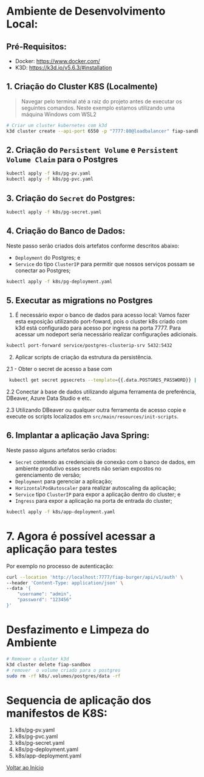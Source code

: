 # Ambiente de Desenvolvimento Local:

## Pré-Requisitos:

- Docker: https://www.docker.com/
- K3D: https://k3d.io/v5.6.3/#installation

## 1. Criação do Cluster K8S (Localmente)

> Navegar pelo terminal até a raiz do projeto antes de executar os seguintes comandos. Neste exemplo estamos utilizando uma máquina Windows com WSL2

```bash
# Criar um cluster kubernetes com k3d
k3d cluster create --api-port 6550 -p "7777:80@loadbalancer" fiap-sandbox --agents 2 --volume $(pwd)/k8s/.volumes:/var/lib/rancher/k3s/storage@all
```

## 2. Criação do `Persistent Volume` e `Persistent Volume Claim` para o Postgres

```bash
kubectl apply -f k8s/pg-pv.yaml
kubectl apply -f k8s/pg-pvc.yaml
```

## 3. Criação do `Secret` do Postgres:

```bash
kubectl apply -f k8s/pg-secret.yaml
```

## 4. Criação do Banco de Dados:

Neste passo serão criados dois artefatos conforme descritos abaixo:

- `Deployment` do Postgres; e
- `Service` do tipo `ClusterIP` para permitir que nossos serviços possam se conectar ao Postgres;

```bash
kubectl apply -f k8s/pg-deployment.yaml
```

## 5. Executar as migrations no Postgres

1. É necessário expor o banco de dados para acesso local:
   Vamos fazer esta exposição utilizando port-foward, pois o cluster k8s criado com k3d está configurado para acesso por ingress na porta 7777. Para acessar um nodeport seria necessário realizar configurações adicionais.

```bash
kubectl port-forward service/postgres-clusterip-srv 5432:5432
```

2. Aplicar scripts de criação da estrutura da persistência.

2.1 - Obter o secret de acesso a base com

```bash
 kubectl get secret pgsecrets --template={{.data.POSTGRES_PASSWORD}} | base64 -d
```

2.2 Conectar à base de dados utilizando alguma ferramenta de preferência, DBeaver, Azure Data Studio e etc.

2.3 Utilizando DBeaver ou qualquer outra ferramenta de acesso copie e execute os scripts localizados em `src/main/resources/init-scripts`.

## 6. Implantar a aplicação Java Spring:

Neste passo alguns artefatos serão criados:

- `Secret` contendo as credenciais de conexão com o banco de dados, em ambiente produtivo esses secrets não seriam expostos no gerenciamento de versão;
- `Deployment` para gerenciar a aplicação;
- `HorizontalPodAutoscaler` para realizar autoscaling da aplicação;
- `Service` tipo `ClusterIP` para expor a aplicação dentro do cluster; e
- `Ingress` para expor a aplicação na porta de entrada do cluster;

```bash
kubectl apply -f k8s/app-deployment.yaml
```

# 7. Agora é possível acessar a aplicação para testes

Por exemplo no processo de autenticação:

```bash
curl --location 'http://localhost:7777/fiap-burger/api/v1/auth' \
--header 'Content-Type: application/json' \
--data '{
    "username": "admin",
    "password": "123456"
}'
```

# Desfazimento e Limpeza do Ambiente

```bash
# Remover o cluster k3d
k3d cluster delete fiap-sandbox
# remover  o volume criado para o postgres
sudo rm -rf k8s/.volumes/postgres/data -rf
```

# Sequencia de aplicação dos manifestos de K8S:

1. k8s/pg-pv.yaml
2. k8s/pg-pvc.yaml
3. k8s/pg-secret.yaml
4. k8s/pg-deployment.yaml
5. k8s/app-deployment.yaml

[Voltar ao Início](../README.md)

